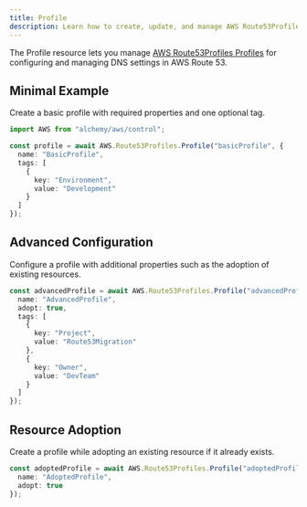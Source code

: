```yaml
---
title: Profile
description: Learn how to create, update, and manage AWS Route53Profiles Profiles using Alchemy Cloud Control.
---
```



The Profile resource lets you manage [AWS Route53Profiles Profiles](https://docs.aws.amazon.com/route53profiles/latest/userguide/) for configuring and managing DNS settings in AWS Route 53.

## Minimal Example

Create a basic profile with required properties and one optional tag.

```ts
import AWS from "alchemy/aws/control";

const profile = await AWS.Route53Profiles.Profile("basicProfile", {
  name: "BasicProfile",
  tags: [
    {
      key: "Environment",
      value: "Development"
    }
  ]
});
```

## Advanced Configuration

Configure a profile with additional properties such as the adoption of existing resources.

```ts
const advancedProfile = await AWS.Route53Profiles.Profile("advancedProfile", {
  name: "AdvancedProfile",
  adopt: true,
  tags: [
    {
      key: "Project",
      value: "Route53Migration"
    },
    {
      key: "Owner",
      value: "DevTeam"
    }
  ]
});
```

## Resource Adoption

Create a profile while adopting an existing resource if it already exists.

```ts
const adoptedProfile = await AWS.Route53Profiles.Profile("adoptedProfile", {
  name: "AdoptedProfile",
  adopt: true
});
```
